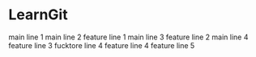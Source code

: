 # LearnGit
main line 1
main line 2
feature line 1
main line 3
feature line 2
main line 4
feature line 3
fucktore line 4
feature line 4
feature line 5